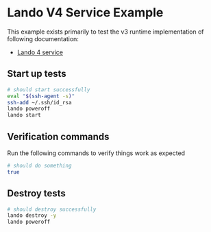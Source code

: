 Lando V4 Service Example
========================

This example exists primarily to test the v3 runtime implementation of following documentation:

* [Lando 4 service](https://docs.lando.dev/core/v4/landofile/services.html#lando-service)

Start up tests
--------------

```bash
# should start successfully
eval "$(ssh-agent -s)"
ssh-add ~/.ssh/id_rsa
lando poweroff
lando start
```

Verification commands
---------------------

Run the following commands to verify things work as expected

```bash
# should do something
true
```

Destroy tests
-------------

```bash
# should destroy successfully
lando destroy -y
lando poweroff
```
